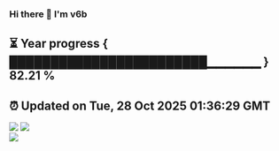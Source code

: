 ### Hi there 👋  I'm v6b  
⏳ Year progress { ████████████████████████▁▁▁▁▁▁ } 82.21 %
---
⏰ Updated on Tue, 28 Oct 2025 01:36:29 GMT
---
![](https://github-readme-stats.vercel.app/api?username=v6b&bg_color=30,e96443,904e95&title_color=fff&text_color=fff&layout=compact)
![](https://github-readme-stats.vercel.app/api/top-langs/?username=v6b&layout=compact&bg_color=30,e96443,904e95&title_color=fff&text_color=fff)  
![](https://gcore.jsdelivr.net/gh/v6b/v6b@main/assets/github-contribution-grid-snake.svg)

